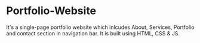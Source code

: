 # Portfolio-Website
It's a single-page portfolio website which inlcudes About, Services, Portfolio and contact section in navigation bar. It is built using HTML, CSS &amp; JS. 
